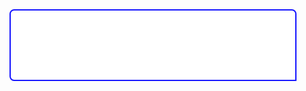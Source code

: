 <div style="
  border: 2px solid blue;
  background-color: white;
  padding: 10px; 
  border-radius: 8px 8px 0px 8px;
  color: black;
  font-family: monospace;
  white-space: pre;
">
<pre><code>


</code></pre>
</div>
